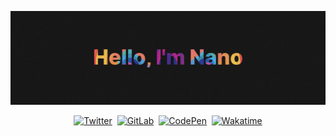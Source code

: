 [![GitHub Header Banner](./assets/header.png)](https://nanos.club)

<p align="center">
	<a href="https://twitter.com/fruitynano"><img alt="Twitter" src="https://img.shields.io/badge/Twitter-Profile-informational?style=flat&logo=twitter&logoColor=1DA1F2&color=white" /></a>
	&nbsp;<a href="https://gitlab.com/misternano"><img alt="GitLab" src="https://img.shields.io/badge/GitLab-Profile-informational?style=flat&logo=gitlab&color=white" /></a>
	&nbsp;<a href="https://codepen.io/misternano"><img alt="CodePen" src="https://img.shields.io/badge/CodePen-Profile-informational?style=flat&logo=codepen&color=white" /></a>
	&nbsp;<a href="https://wakatime.com/@misternano"><img alt="Wakatime" src="https://wakatime.nanosclub.workers.dev" /></a>
</p>

